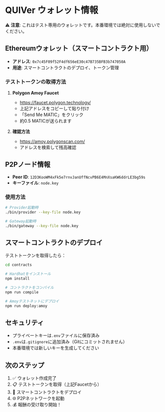 # QUIVer ウォレット情報

⚠️ **注意**: これはテスト専用のウォレットです。本番環境では絶対に使用しないでください。

## Ethereumウォレット（スマートコントラクト用）

- **アドレス**: `0x7c45F09f52F4df656eE30c47B735BFB3b747050A`
- **用途**: スマートコントラクトのデプロイ、トークン管理

### テストトークンの取得方法

1. **Polygon Amoy Faucet**
   - https://faucet.polygon.technology/
   - 上記アドレスをコピーして貼り付け
   - 「Send Me MATIC」をクリック
   - 約0.5 MATICが送られます

2. **確認方法**
   - https://amoy.polygonscan.com/
   - アドレスを検索して残高確認

## P2Pノード情報

- **Peer ID**: `12D3KooWM4xFk5e7rnvJanUffNcvPB6E4MnXsaKW6ddrLE3bg59s`
- **キーファイル**: `node.key`

### 使用方法

```bash
# Provider起動時
./bin/provider --key-file node.key

# Gateway起動時
./bin/gateway --key-file node.key
```

## スマートコントラクトのデプロイ

テストトークンを取得したら：

```bash
cd contracts

# Hardhatをインストール
npm install

# コントラクトをコンパイル
npm run compile

# Amoyテストネットにデプロイ
npm run deploy:amoy
```

## セキュリティ

- プライベートキーは`.env`ファイルに保存済み
- `.env`は`.gitignore`に追加済み（Gitにコミットされません）
- 本番環境では新しいキーを生成してください

## 次のステップ

1. ✅ ウォレット作成完了
2. 📋 テストトークンを取得（上記Faucetから）
3. 🚀 スマートコントラクトをデプロイ
4. 🌐 P2Pネットワークを起動
5. 💰 報酬の受け取り開始！